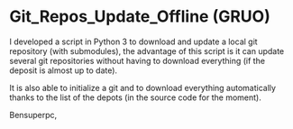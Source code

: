 # Git_Repos_Update_Offline (GRUO)

I developed a script in Python 3 to download and update a local git repository (with submodules), the advantage of this script is  it can update several git repositories without having to download everything (if the deposit is almost up to date).

It is also able to initialize a git and to download everything automatically thanks to the list of the depots (in the source code for the moment).

Bensuperpc,
